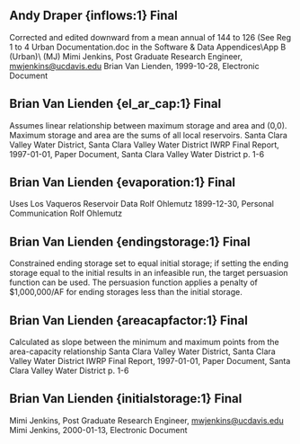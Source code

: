 ## Andy Draper {inflows:1} Final
Corrected and edited downward from a mean annual of 144 to 126 (See Reg 1 to 4 Urban Documentation.doc in the Software & Data Appendices\App B (Urban)\ (MJ)
Mimi Jenkins, Post Graduate Research Engineer, mwjenkins@ucdavis.edu
Brian Van Lienden, 1999-10-28, Electronic Document

## Brian Van Lienden {el_ar_cap:1} Final
Assumes linear relationship between maximum storage and area and (0,0).  Maximum storage and area are the sums of all local reservoirs.
Santa Clara Valley Water District, Santa Clara Valley Water District IWRP Final Report, 1997-01-01, Paper Document, Santa Clara Valley Water District
p. 1-6

## Brian Van Lienden {evaporation:1} Final
Uses Los Vaqueros Reservoir Data
Rolf Ohlemutz
1899-12-30, Personal Communication
Rolf Ohlemutz

## Brian Van Lienden {endingstorage:1} Final
Constrained ending storage set to equal initial storage; if setting the ending storage equal to the initial results in an infeasible run, the target persuasion function can be used.  The persuasion function applies a penalty of $1,000,000/AF for ending storages less than the initial storage. 

## Brian Van Lienden {areacapfactor:1} Final
Calculated as slope between the minimum and maximum points from the area-capacity relationship
Santa Clara Valley Water District, Santa Clara Valley Water District IWRP Final Report, 1997-01-01, Paper Document, Santa Clara Valley Water District
p. 1-6

## Brian Van Lienden {initialstorage:1} Final
Mimi Jenkins, Post Graduate Research Engineer, mwjenkins@ucdavis.edu
Mimi Jenkins, 2000-01-13, Electronic Document

